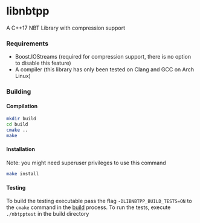 libnbtpp
========

A C++17 NBT Library with compression support

### Requirements
* Boost.IOStreams (required for compression support, there is no option to disable this feature)
* A compiler (this library has only been tested on Clang and GCC on Arch Linux)

### Building
#### Compilation
```sh
mkdir build
cd build
cmake ..
make
```

#### Installation
Note: you might need superuser privileges to use this command
```sh
make install
```

#### Testing
To build the testing executable pass the flag `-DLIBNBTPP_BUILD_TESTS=ON` to the `cmake` command in the [build](#building) process. To run the tests, execute `./nbtpptest` in the build directory